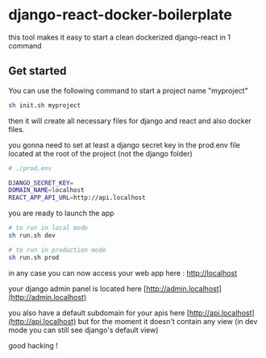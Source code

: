 # django-react-docker-boilerplate
this tool makes it easy to start a clean dockerized django-react in 1 command

## Get started

You can use the following command to start a project name "myproject"

```bash
sh init.sh myproject
```

then it will create all necessary files for django and react and also docker files.

you gonna need to set at least a django secret key in the prod.env file located at the root of the project (not the django folder)

```bash
# ./prod.env

DJANGO_SECRET_KEY=
DOMAIN_NAME=localhost
REACT_APP_API_URL=http://api.localhost
```

you are ready to launch the app

```bash
# to run in local mode
sh run.sh dev

# to run in production mode
sh run.sh prod
```

in any case you can now access your web app here : [http://localhost](http://localhost)

your django admin panel is located here [http://admin.localhost](http://admin.localhost)

you also have a default subdomain for your apis here [http://api.localhost](http://api.localhost) but for the moment it doesn't contain any view (in dev mode you can still see django's default view)

good hacking !
